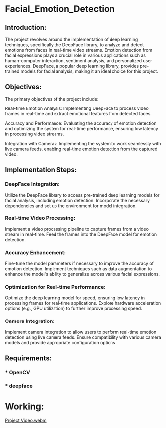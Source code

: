 # Facial_Emotion_Detection
## Introduction:
The project revolves around the implementation of deep learning techniques, specifically the DeepFace library, to analyze and detect emotions from faces in real-time video streams. Emotion detection from facial expressions plays a crucial role in various applications such as human-computer interaction, sentiment analysis, and personalized user experiences. DeepFace, a popular deep learning library, provides pre-trained models for facial analysis, making it an ideal choice for this project.

## Objectives:
The primary objectives of the project include:

Real-time Emotion Analysis: Implementing DeepFace to process video frames in real-time and extract emotional features from detected faces.

Accuracy and Performance: Evaluating the accuracy of emotion detection and optimizing the system for real-time performance, ensuring low latency in processing video streams.

Integration with Cameras: Implementing the system to work seamlessly with live camera feeds, enabling real-time emotion detection from the captured video.

## Implementation Steps:

### DeepFace Integration:
Utilize the DeepFace library to access pre-trained deep learning models for facial analysis, including emotion detection.
Incorporate the necessary dependencies and set up the environment for model integration.

### Real-time Video Processing:
Implement a video processing pipeline to capture frames from a video stream in real-time.
Feed the frames into the DeepFace model for emotion detection.

### Accuracy Enhancement:
Fine-tune the model parameters if necessary to improve the accuracy of emotion detection.
Implement techniques such as data augmentation to enhance the model's ability to generalize across various facial expressions.

### Optimization for Real-time Performance:
Optimize the deep learning model for speed, ensuring low latency in processing frames for real-time applications.
Explore hardware acceleration options (e.g., GPU utilization) to further improve processing speed.

### Camera Integration:
Implement camera integration to allow users to perform real-time emotion detection using live camera feeds.
Ensure compatibility with various camera models and provide appropriate configuration options

## Requirements:
### * OpenCV
### * deepface

# Working:
[Project Video.webm](https://github.com/ParvSoni/Facial_Emotion_Detection/assets/123165567/3a8a9745-a69c-46de-a164-dd2ef5d04bd5)

